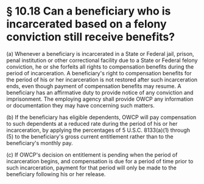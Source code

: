 # § 10.18   Can a beneficiary who is incarcerated based on a felony conviction still receive benefits?

(a) Whenever a beneficiary is incarcerated in a State or Federal jail, prison, penal institution or other correctional facility due to a State or Federal felony conviction, he or she forfeits all rights to compensation benefits during the period of incarceration. A beneficiary's right to compensation benefits for the period of his or her incarceration is not restored after such incarceration ends, even though payment of compensation benefits may resume. A beneficiary has an affirmative duty to provide notice of any conviction and imprisonment. The employing agency shall provide OWCP any information or documentation they may have concerning such matters.


(b) If the beneficiary has eligible dependents, OWCP will pay compensation to such dependents at a reduced rate during the period of his or her incarceration, by applying the percentages of 5 U.S.C. 8133(a)(1) through (5) to the beneficiary's gross current entitlement rather than to the beneficiary's monthly pay.


(c) If OWCP's decision on entitlement is pending when the period of incarceration begins, and compensation is due for a period of time prior to such incarceration, payment for that period will only be made to the beneficiary following his or her release.




